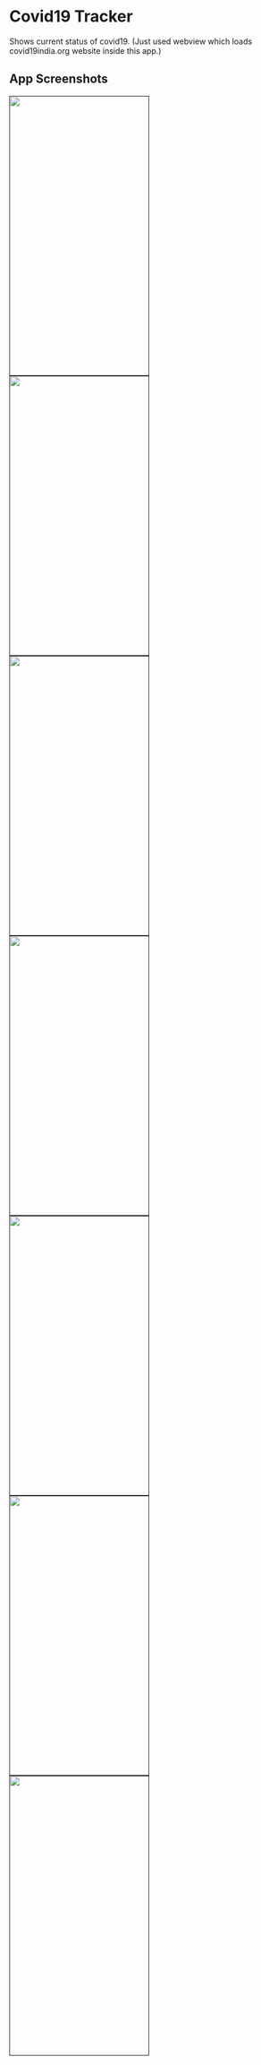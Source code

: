 # Covid19 Tracker
Shows current status of covid19.
(Just used webview which loads covid19india.org website inside this app.)
## App Screenshots

<a href="">
<img src="https://user-images.githubusercontent.com/43547408/107197581-0fb2c480-6a1a-11eb-8651-8982844708b9.png"
align="left"
height="500"
width="250">
<img src="https://user-images.githubusercontent.com/43547408/107197586-12adb500-6a1a-11eb-816b-5018dcd878c4.png"
align="left"
height="500"
width="250">
<img src="https://user-images.githubusercontent.com/43547408/107197593-15100f00-6a1a-11eb-8dcf-23536c63412b.png"
align="left"
height="500"
width="250">
<img src="https://user-images.githubusercontent.com/43547408/107197597-17726900-6a1a-11eb-876d-568b93560c7c.png"
align="left"
height="500"
width="250">
<img src="https://user-images.githubusercontent.com/43547408/107197613-1b9e8680-6a1a-11eb-99ea-aca198f197ce.png"
align="left"
height="500"
width="250">
<img src="https://user-images.githubusercontent.com/43547408/107197622-1d684a00-6a1a-11eb-9965-e5361c4ea8b2.png"
align="left"
height="500"
width="250">
<img src="https://user-images.githubusercontent.com/43547408/107197627-1fcaa400-6a1a-11eb-87d8-d9fd45112216.png"
align="left"
height="500"
width="250">
</a>
